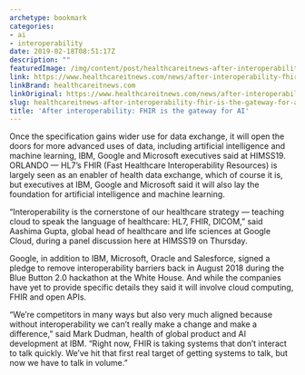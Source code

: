 ```yaml
---
archetype: bookmark
categories:
- ai
- interoperability
date: 2019-02-18T08:51:17Z
description: ""
featuredImage: /img/content/post/healthcareitnews-after-interoperability-fhir-is-the-gateway-for-ai.jpg
link: https://www.healthcareitnews.com/news/after-interoperability-fhir-gateway-ai
linkBrand: healthcareitnews.com
linkOriginal: https://www.healthcareitnews.com/news/after-interoperability-fhir-gateway-ai
slug: healthcareitnews-after-interoperability-fhir-is-the-gateway-for-ai
title: 'After interoperability: FHIR is the gateway for AI'
---
```

Once the specification gains wider use for data exchange, it will open the doors for more advanced uses of data, including artificial intelligence and machine learning, IBM, Google and Microsoft executives said at HIMSS19. ORLANDO — HL7’s FHIR (Fast Healthcare Interoperability Resources) is largely seen as an enabler of health data exchange, which of course it is, but executives at IBM, Google and Microsoft said it will also lay the foundation for artificial intelligence and machine learning.

“Interoperability is the cornerstone of our healthcare strategy — teaching cloud to speak the language of healthcare: HL7, FHIR, DICOM,” said Aashima Gupta, global head of healthcare and life sciences at Google Cloud, during a panel discussion here at HIMSS19 on Thursday.  

Google, in addition to IBM, Microsoft, Oracle and Salesforce, signed a pledge to remove interoperability barriers back in August 2018 during the Blue Button 2.0 hackathon at the White House. And while the companies have yet to provide specific details they said it will involve cloud computing, FHIR and open APIs.

“We’re competitors in many ways but also very much aligned because without interoperability we can’t really make a change and make a difference,” said Mark Dudman, health of global product and AI development at IBM. “Right now, FHIR is taking systems that don’t interact to talk quickly. We’ve hit that first real target of getting systems to talk, but now we have to talk in volume.”

